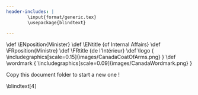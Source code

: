 ```yaml
---
header-includes: |
        \input{format/generic.tex}
        \usepackage{blindtext}

---
```

\def \ENposition{Minister}
\def \ENtitle   {of Internal Affairs}
\def \FRposition{Ministre}
\def \FRtitle   {de l'Intérieur}
\def \logo      {
        \includegraphics[scale=0.15]{images/CanadaCoatOfArms.png}
}
\def \wordmark  {
        \includegraphics[scale=0.09]{images/CanadaWordmark.png}
}

Copy this document folder to start a new one !

\blindtext[4]
